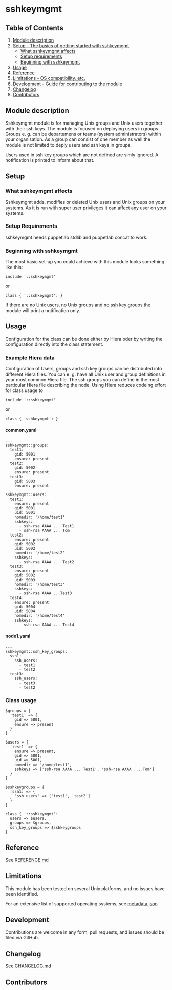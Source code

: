 # sshkeymgmt

## Table of Contents

1. [Module description](#module-description)
2. [Setup - The basics of getting started with sshkeymgmt](#setup)
    * [What sshkeymgmt affects](#what-sshkeymgmt-affects)
    * [Setup requirements](#setup-requirements)
    * [Beginning with sshkeymgmt](#beginning-with-sshkeymgmt)
3. [Usage](#usage)
4. [Reference](#reference)
5. [Limitations - OS compatibility, etc.](#limitations)
6. [Development - Guide for contributing to the module](#development)
7. [Changelog](#changelog)
8. [Contributors](#contributors)

## Module description

Sshkeymgmt module is for managing Unix groups and Unix users together with their ssh keys. The module is focused on deploying users in groups. Groups e. g. can be departemens or teams (system administrators) within your organisation. As a group can consist of one member as well the module is not limited to deply users and ssh keys in groups.

Users used in ssh key groups which are not defined are simly ignored. A notification is printed to inform about that.

## Setup

### What sshkeymgmt affects

Sshkeymgmt adds, modifies or deleted Unix users and Unix groups on your systems. As it is run with super user privileges it can affect any user on your systems.

### Setup Requirements

sshkeymgmt needs puppetlab stdlib and puppetlab concat to work.

### Beginning with sshkeymgmt

The most basic set-up you could achieve with this module looks something like this:

```puppet
include '::sshkeymgmt'
```

or

```puppet
class { '::sshkeymgmt': }
```

If there are no Unix users, no Unix groups and no ssh key groups the module will print a notification only.

## Usage

Configuration for the class can be done either by Hiera oder by writing the configuration directly into the class statement.

### Example Hiera data

Configuration of Users, groups and ssh key groups can be distributed into different Hiera files. You can e. g. have all Unix user and group definitions in your most common Hiera file. The ssh groups you can define in the most particular Hiera file describing the node. Using Hiera reduces codeing effort for class usage to

```puppet
include '::sshkeymgmt'
````

or

```puppet
class { 'sshkeymgmt': }
```

#### common.yaml

```puppet
---
sshkeymgmt::groups:
  test1:
    gid: 5001
    ensure: present
  test2:
    gid: 5002
    ensure: present
  test3:
    gid: 5003
    ensure: present

sshkeymgmt::users:
  test1:
    ensure: present
    gid: 5001
    uid: 5001
    homedir: '/home/test1'
    sshkeys:
      - ssh-rsa AAAA ... Test1
      - ssh-rsa AAAA ... Tom
  test2:
    ensure: present
    gid: 5002
    uid: 5002
    homedir: '/home/test2'
    sshkeys:
      - ssh-rsa AAAA ... Test2
  test3:
    ensure: present
    gid: 5002
    uid: 5003
    homedir: '/home/test3'
    sshkeys:
      - ssh-rsa AAAA ...Test3
  test4:
    ensure: present
    gid: 5004
    uid: 5004
    homedir: '/home/test4'
    sshkeys:
      - ssh-rsa AAAA ... Test4
```

#### node1.yaml

```puppet
---
sshkeymgmt::ssh_key_groups:
  ssh1:
    ssh_users:
      - test1
      - test2
  test3:
    ssh_users:
      - test3
      - test2
```

### Class usage

```puppet
$groups = {
  'test1' => {
    gid => 5001,
    ensure => present
  }
}

$users = {
  'test1' => {
    ensure => present,
    gid => 5001,
    uid => 5001,
    homedir => '/home/test1',
    sshkeys => ['ssh-rsa AAAA ... Test1', 'ssh-rsa AAAA ... Tom']
  }
}

$sshkeygroups = {
  'ssh1: => {
    'ssh_users' => ['test1', 'test2']
  }  
}

class { '::sshkeymgmt':
  users => $users,
  groups => $groups,
  ssh_key_groups => $sshkeygroups
}
```

## Reference

See [REFERENCE.md](https://github.com/tom-krieger/sshkeymgmt/blob/master/REFERENCE.md)

## Limitations

This module has been tested on several Unix platforms, and no issues have been identified.

For an extensive list of supported operating systems, see [metadata.json](https://github.com/tom-krieger/sshkeymgmt/blob/master/metadata.json)

## Development

Contributions are welcome in any form, pull requests, and issues should be filed via GitHub.

## Changelog

See [CHANGELOG.md](https://github.com/tom-krieger/sshkeymgmt/blob/master/CHANGELOG.md)

## Contributors
